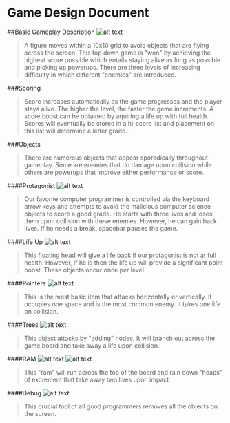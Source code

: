 # Game Design Document

##Basic Gameplay Description
![alt text](http://i35.tinypic.com/2hogvv5.png "Game Screen")
> A figure moves within a 10x10 grid to avoid objects that are flying across the screen. This top down game is "won" by achieving the highest score possible which entails staying alive as long as possible and picking up powerups. There are three levels of increasing difficulty in which different "enemies" are introduced.

###Scoring
>  Score increases automatically as the game progresses and the player stays alive. The higher the level, the faster the game increments. A score boost can be obtained by aquiring a life up with full health. Scores will eventually be stored in a hi-score list and placement on this list will determine a letter grade.

###Objects
> There are numerous objects that appear sporadically throughout gameplay. Some are enemies that do damage upon collision while others are powerups that improve either performance or score.

####Protagonist
![alt text](http://i36.tinypic.com/nd1kz9.jpg "Mad Computer Scientist")
>  Our favorite computer programmer is controlled via the keyboard arrow keys and attempts to avoid the malicious computer science objects to score a good grade. He starts with three lives and loses them upon collision with these enemies. However, he can gain back lives. If he needs a break, spacebar pauses the game.

####Life Up
![alt text](http://i36.tinypic.com/nd1kz9.jpg "Life Up")
>  This floating head will give a life back if our protagonist is not at full health. However, if he is then the life up will provide a significant point boost. These objects occur once per level.

####Pointers
![alt text](http://i46.tinypic.com/2s7j7yq.jpg "Pointer")
>   This is the most basic item that attacks horizontally or vertically. It occupies one space and is the most common enemy. It takes one life on collision.

####Trees
![alt text](http://theory.cs.uvic.ca/inf/tree/redblack.gif "Red Black Tree")
>  This object attacks by "adding" nodes. It will branch out across the game board and take away a life upon collision.

####RAM
![alt text](http://www.animateit.net/data/media/124/ram.gif "RAM")
![alt text](http://www.mattbors.com/images/turd.gif "Heap")
>  This "ram" will run across the top of the board and rain down "heaps" of excrement that take away two lives upon impact.

####Debug
![alt text](http://i37.tinypic.com/mvl2xw.png "laDEBUG")
>  This crucial tool of all good programmers removes all the objects on the screen.

